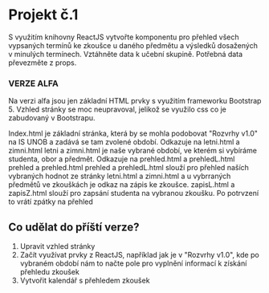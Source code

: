# Projekt č.1

S využitím knihovny ReactJS vytvořte komponentu pro přehled všech vypsaných termínů ke zkoušce u daného předmětu a výsledků dosažených v minulých termínech.
Vztáhněte data k učební skupině.
Potřebná data převezměte z props.

### VERZE ALFA ###

Na verzi alfa jsou jen základní HTML prvky s využitím frameworku Bootstrap 5. 
Vzhled stránky se moc neupravoval, jelikož se využilo css co je zabudovaný v Bootstrapu.

Index.html je základní stránka, která by se mohla podobovat "Rozvrhy v1.0" na IS UNOB a zadává se tam zvolené období. Odkazuje na letni.html a zimni.html
letni a zimni.html je naše vybrané období, ve kterém si vybíráme studenta, obor a předmět. Odkazuje na prehled.html a prehledL.html
prehled a prehled.html 
prehled a prehledL.html slouží pro přehled naších vybraných hodnot ze stránky letni.html a zimni.html a u vybrraných předmětů ve zkouškách je odkaz na zápis ke zkoušce.
zapisL.html a zapisZ.html slouží pro zapsání studenta na vybranou zkoušku. Po potrvzení to vrátí zpátky na přehled

## Co udělat do příští verze?

1. Upravit vzhled stránky
2. Začít využívat prvky z ReactJS, například jak je v "Rozvrhy v1.0", kde po vybraném období nám to načte pole pro vyplnění informací k získání přehledu zkoušek
3. Vytvořit kalendář s přehledem zkoušek